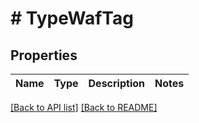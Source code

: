 # # TypeWafTag

## Properties

Name | Type | Description | Notes
------------ | ------------- | ------------- | -------------

[[Back to API list]](../../README.md#endpoints) [[Back to README]](../../README.md)
